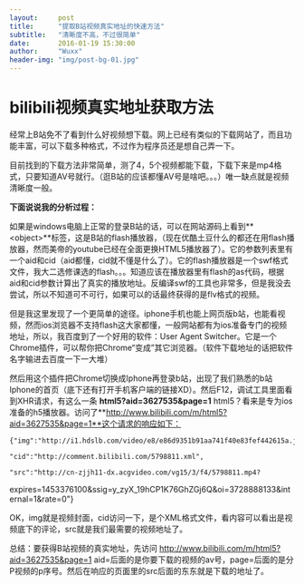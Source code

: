 ```yaml
---
layout:     post
title:      "提取B站视频真实地址的快速方法"
subtitle:   "清晰度不高，不过很简单"
date:       2016-01-19 15:30:00
author:     "Wuxx"
header-img: "img/post-bg-01.jpg"
---
```


# bilibili视频真实地址获取方法 #

 经常上B站免不了看到什么好视频想下载。网上已经有类似的下载网站了，而且功能丰富，可以下载多种格式，不过作为程序员还是想自己弄一下。
 
 目前找到的下载方法非常简单，测了4，5个视频都能下载，下载下来是mp4格式，只要知道AV号就行。（逛B站的应该都懂AV号是啥吧。。。）唯一缺点就是视频清晰度一般。
 
**下面说说我的分析过程：**

 如果是windows电脑上正常的登录B站的话，可以在网站源码上看到**<object\>**标签，这是B站的flash播放器，（现在优酷土豆什么的都还在用flash播放器，然而美帝的youtube已经在全面更换HTML5播放器了）。它的参数列表里有一个aid和cid（aid都懂，cid就不懂是什么了）。它的flash播放器是一个swf格式文件，我大二选修课选的flash。。。知道应该在播放器里有flash的as代码，根据aid和cid参数计算出了真实的播放地址。反编译swf的工具也非常多，但是我没去尝试，所以不知道可不可行，如果可以的话最终获得的是flv格式的视频。

但是我这里发现了一个更简单的途径。iphone手机也能上网页版b站，也能看视频，然而ios浏览器不支持flash这大家都懂，一般网站都有为ios准备专门的视频地址，所以，我百度到了一个好用的软件：User Agent Switcher。它是一个Chrome插件，可以帮你把Chrome“变成”其它浏览器。（软件下载地址的话把软件名字输进去百度一下一大堆）

然后用这个插件把Chrome切换成Iphone再登录b站，出现了我们熟悉的b站Iphone的首页（底下还有打开手机客户端的链接XD）。然后F12，调试工具里面看到XHR请求，有这么一条 **html5?aid=3627535&page=1** html5？看来是专为ios准备的h5播放器。访问了**http://www.bilibili.com/m/html5?aid=3627535&page=1**这个请求的响应如下：

    {"img":"http://i1.hdslb.com/video/e8/e86d9351b91aa741f40e83fef442615a.jpg",

    "cid":"http://comment.bilibili.com/5798811.xml",

    "src":"http://cn-zjjh11-dx.acgvideo.com/vg15/3/f4/5798811.mp4?
expires=1453376100&ssig=y_zyX_19hCP1K76GhZGj6Q&oi=3728888133&internal=1&rate=0"}


OK，img就是视频封面，cid访问一下，是个XML格式文件，看内容可以看出是视频底下的评论，src就是我们最需要的视频地址了。

总结：要获得B站视频的真实地址，先访问 http://www.bilibili.com/m/html5?aid=3627535&page=1 aid=后面的是你要下载的视频的av号，page=后面的是分P视频的p序号。然后在响应的页面里的src后面的东东就是下载的地址了。



